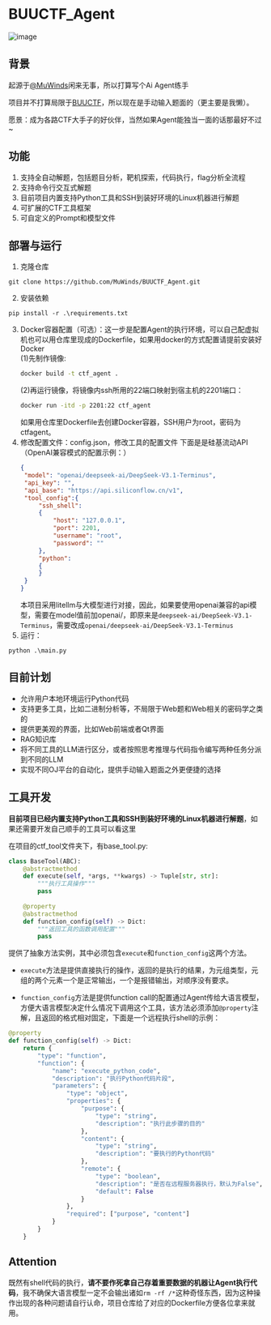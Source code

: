 # BUUCTF_Agent
![image](https://github.com/MuWinds/BUUCTF_Agent/blob/main/1.png)
## 背景

起源于[@MuWinds](https://github.com/MuWinds)闲来无事，所以打算写个Ai Agent练手

项目并不打算局限于[BUUCTF](https://buuoj.cn)，所以现在是手动输入题面的（更主要是我懒）。

愿景：成为各路CTF大手子的好伙伴，当然如果Agent能独当一面的话那最好不过~

## 功能

1. 支持全自动解题，包括题目分析，靶机探索，代码执行，flag分析全流程
2. 支持命令行交互式解题
3. 目前项目内置支持Python工具和SSH到装好环境的Linux机器进行解题
4. 可扩展的CTF工具框架
5. 可自定义的Prompt和模型文件

## 部署与运行

1. 克隆仓库
```
git clone https://github.com/MuWinds/BUUCTF_Agent.git
```
2. 安装依赖
```
pip install -r .\requirements.txt
```
3. Docker容器配置（可选）：这一步是配置Agent的执行环境，可以自己配虚拟机也可以用仓库里现成的Dockerfile，如果用docker的方式配置请提前安装好Docker   
   (1)先制作镜像:
   ```bash
   docker build -t ctf_agent .
   ```
   (2)再运行镜像，将镜像内ssh所用的22端口映射到宿主机的2201端口：
   ```bash
   docker run -itd -p 2201:22 ctf_agent
   ```
   如果用仓库里Dockerfile去创建Docker容器，SSH用户为root，密码为ctfagent。
4. 修改配置文件：config.json，修改工具的配置文件
   下面是是硅基流动API（OpenAI兼容模式的配置示例：）
   ```json
   {
    "model": "openai/deepseek-ai/DeepSeek-V3.1-Terminus",
    "api_key": "",
    "api_base": "https://api.siliconflow.cn/v1",
    "tool_config":{
        "ssh_shell": 
        {
            "host": "127.0.0.1",
            "port": 2201,
            "username": "root",
            "password": ""
        },
        "python":
        {
        }
    }
   }
   ```
   本项目采用litellm与大模型进行对接，因此，如果要使用openai兼容的api模型，需要在model值前加openai/，即原来是`deepseek-ai/DeepSeek-V3.1-Terminus`，需要改成`openai/deepseek-ai/DeepSeek-V3.1-Terminus`
5. 运行：
```
python .\main.py
```


## 目前计划
- 允许用户本地环境运行Python代码
- 支持更多工具，比如二进制分析等，不局限于Web题和Web相关的密码学之类的
- 提供更美观的界面，比如Web前端或者Qt界面
- RAG知识库
- 将不同工具的LLM进行区分，或者按照思考推理与代码指令编写两种任务分派到不同的LLM
- 实现不同OJ平台的自动化，提供手动输入题面之外更便捷的选择

## 工具开发
**目前项目已经内置支持Python工具和SSH到装好环境的Linux机器进行解题**，如果还需要开发自己顺手的工具可以看这里

在项目的ctf_tool文件夹下，有base_tool.py:
```python
class BaseTool(ABC):
    @abstractmethod
    def execute(self, *args, **kwargs) -> Tuple[str, str]:
        """执行工具操作"""
        pass
    
    @property
    @abstractmethod
    def function_config(self) -> Dict:
        """返回工具的函数调用配置"""
        pass
```
提供了抽象方法实例，其中必须包含`execute`和`function_config`这两个方法。

* `execute`方法是提供直接执行的操作，返回的是执行的结果，为元组类型，元组的两个元素一个是正常输出，一个是报错输出，对顺序没有要求。

* `function_config`方法是提供function call的配置通过Agent传给大语言模型，方便大语言模型决定什么情况下调用这个工具，该方法必须添加`@property`注解，且返回的格式相对固定，下面是一个远程执行shell的示例：
```python
@property
def function_config(self) -> Dict:
    return {
        "type": "function",
        "function": {
            "name": "execute_python_code",
            "description": "执行Python代码片段",
            "parameters": {
                "type": "object",
                "properties": {
                    "purpose": {
                        "type": "string",
                        "description": "执行此步骤的目的"
                    },
                    "content": {
                        "type": "string",
                        "description": "要执行的Python代码"
                    },
                    "remote": {
                        "type": "boolean",
                        "description": "是否在远程服务器执行，默认为False",
                        "default": False
                    }
                },
                "required": ["purpose", "content"]
            }
        }
    }
```

## Attention
既然有shell代码的执行，**请不要作死拿自己存着重要数据的机器让Agent执行代码**，我不确保大语言模型一定不会输出诸如`rm -rf /*`这种奇怪东西，因为这种操作出现的各种问题请自行认命，项目仓库给了对应的Dockerfile方便各位拿来就用。
